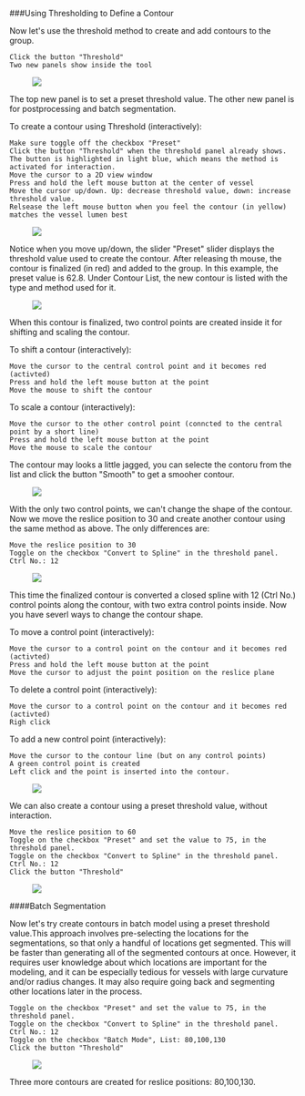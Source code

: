 ###Using Thresholding to Define a Contour

Now let's use the threshold method to create and add contours to the group.

	Click the button "Threshold"
	Two new panels show inside the tool

<figure>
  <img class="svImg svImgSm"  src="documentation/modeling/imgs/segmentation/thresholdpanel.png"> 
  <figcaption class="svCaption" ></figcaption>
</figure>

The top new panel is to set a preset threshold value. The other new panel is for postprocessing and batch segmentation.

To create a contour using Threshold (interactively):

	Make sure toggle off the checkbox "Preset"	
	Click the button "Threshold" when the threshold panel already shows.
	The button is highlighted in light blue, which means the method is activated for interaction.
	Move the cursor to a 2D view window
	Press and hold the left mouse button at the center of vessel
	Move the cursor up/down. Up: decrease threshold value, down: increase threshold value.
	Relsease the left mouse button when you feel the contour (in yellow) matches the vessel lumen best
<figure>
  <img class="svImg svImgLg"  src="documentation/modeling/imgs/segmentation/thresholdinteractive.png"> 
  <figcaption class="svCaption" ></figcaption>
</figure>

Notice when you move up/down, the slider "Preset" slider displays the threshold value used to create the contour. After releasing th mouse, the contour is finalized (in red) and added to the group. In this example, the preset value is 62.8. Under Contour List, the new contour is listed with the type and method used for it.

<figure>
  <img class="svImg svImgLg"  src="documentation/modeling/imgs/segmentation/thresholdinteractive2.png"> 
  <figcaption class="svCaption" ></figcaption>
</figure>

When this contour is finalized, two control points are created inside it for shifting and scaling the contour.

To shift a contour (interactively):

	Move the cursor to the central control point and it becomes red (activted)
	Press and hold the left mouse button at the point
	Move the mouse to shift the contour

To scale a contour (interactively):

	Move the cursor to the other control point (conncted to the central point by a short line)
	Press and hold the left mouse button at the point
	Move the mouse to scale the contour

The contour may looks a little jagged, you can selecte the contoru from the list and click the button "Smooth" to get a smooher contour.

 <figure>
  <img class="svImg svImgMd"  src="documentation/modeling/imgs/segmentation/smoothedcontour.png"> 
  <figcaption class="svCaption" ></figcaption>
</figure>


With the only two control points, we can't change the shape of the contour. Now we move the reslice position to 30 and create another contour using the same method as above. The only differences are:

	Move the reslice position to 30	
	Toggle on the checkbox "Convert to Spline" in the threshold panel.
	Ctrl No.: 12

<figure>
  <img class="svImg svImgMd"  src="documentation/modeling/imgs/segmentation/thresholdinteractive3.png"> 
  <figcaption class="svCaption" ></figcaption>
</figure>

This time the finalized contour is converted a closed spline with 12 (Ctrl No.) control points along the contour, with two extra control points inside. Now you have severl ways to change the contour shape.

To move a control point (interactively):

	Move the cursor to a control point on the contour and it becomes red (activted)
	Press and hold the left mouse button at the point
	Move the cursor to adjust the point position on the reslice plane

To delete a control point (interactively):

	Move the cursor to a control point on the contour and it becomes red (activted)
	Righ click

To add a new control point (interactively):

 	Move the cursor to the contour line (but on any control points)
	A green control point is created
	Left click and the point is inserted into the contour.

<figure>
  <img class="svImg svImgSm"  src="documentation/modeling/imgs/segmentation/addcontrolpoint.png"> 
  <figcaption class="svCaption" ></figcaption>
</figure>

We can also create a contour using a preset threshold value, without interaction.

	Move the reslice position to 60	
	Toggle on the checkbox "Preset" and set the value to 75, in the threshold panel.
	Toggle on the checkbox "Convert to Spline" in the threshold panel.
	Ctrl No.: 12
	Click the button "Threshold"

<figure>
  <img class="svImg svImgLg"  src="documentation/modeling/imgs/segmentation/thresholdpreset.png"> 
  <figcaption class="svCaption" ></figcaption>
</figure>

####Batch Segmentation

Now let's try  create contours in batch model using a preset threshold value.This approach involves pre-selecting the locations for the segmentations, so that only a handful of locations get segmented. This will be faster than generating all of the segmented contours at once. However, it requires user knowledge about which locations are important for the modeling, and it can be especially tedious for vessels with large curvature and/or radius changes. It may also require going back and segmenting other locations later in the process.

	Toggle on the checkbox "Preset" and set the value to 75, in the threshold panel.
	Toggle on the checkbox "Convert to Spline" in the threshold panel.
	Ctrl No.: 12
	Toggle on the checkbox "Batch Mode", List: 80,100,130
	Click the button "Threshold"

<figure>
  <img class="svImg svImgLg"  src="documentation/modeling/imgs/segmentation/thresholdbatch.png"> 
  <figcaption class="svCaption" ></figcaption>
</figure>

Three more contours are created for reslice positions: 80,100,130. 
